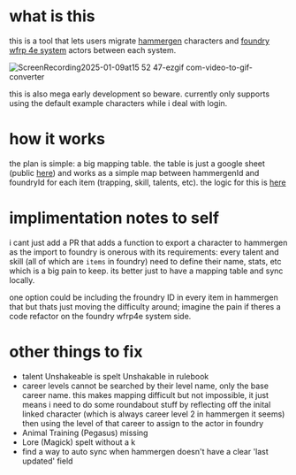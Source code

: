 # what is this
this is a tool that lets users migrate [hammergen](https://hammergen.net/) characters and [foundry wfrp 4e system](https://foundryvtt.com/packages/wfrp4e) actors between each system.

![ScreenRecording2025-01-09at15 52 47-ezgif com-video-to-gif-converter](https://github.com/user-attachments/assets/d4e987fb-5360-4664-8620-572b3bc8bfef)


this is also mega early development so beware. currently only supports using the default example characters while i deal with login.

# how it works
the plan is simple: a big mapping table. the table is just a google sheet (public [here](https://docs.google.com/spreadsheets/d/1wAtf6zVBo8AHSJfFJOyodfEE2uA3okLfEPxhNu1HMHw/edit?usp=sharing)) and works as a simple map between hammergenId and foundryId for each item (trapping, skill, talents, etc). the logic for this is [here](https://github.com/claydegruchy/hammergen-foundry-sync-svelte/blob/3ad44b5b9ed586fad052e0d0fb5bd70e9a5d694d/src/view/valueMapper.js#L21)



# implimentation notes to self
i cant just add a PR that adds a function to export a character to hammergen as the import to foundry is onerous with its requirements: every talent and skill (all of which are `items` in foundry) need to define their name, stats, etc which is a big pain to keep. its better just to have a mapping table and sync locally.

one option could be including the froundry ID in every item in hammergen that but thats just moving the difficulty around; imagine the pain if theres a code refactor on the foundry wfrp4e system side.



# other things to fix
- talent Unshakeable is spelt Unshakable in rulebook
- career levels cannot be searched by their level name, only the base career name. this makes mapping difficult but not impossible, it just means i need to do some roundabout stuff by reflecting off the inital linked character (which is always career level 2 in hammergen it seems) then using the level of that career to assign to the actor in foundry
- Animal Training (Pegasus) missing 
- Lore (Magick) spelt without a k
- find a way to auto sync when hammergen doesn't have a clear 'last updated' field
